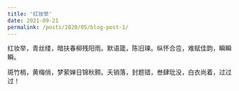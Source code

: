 ```yaml
---
title: '红妆举'
date: 2021-09-21
permalink: /posts/2020/05/blog-post-1/
---
```


红妆举，青丝缕，暗扶春柳残阳雨。默语箴，陈旧瑓。纵怀合卺，难赋佳韵，瞬瞬瞬。

斑竹梢，黄梅俏，梦萦婵日锦秋颢。夭销落，封题错，叁肆玭没，白衣尚着，过过过！
